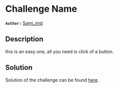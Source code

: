 # Challenge Name

**`Author:`** [Sami_mst](https://github.com/Sami-mst)

## Description

this is an easy one, all you need is click of a button.

## Solution

Solution of the challenge can be found [here](solution/).
